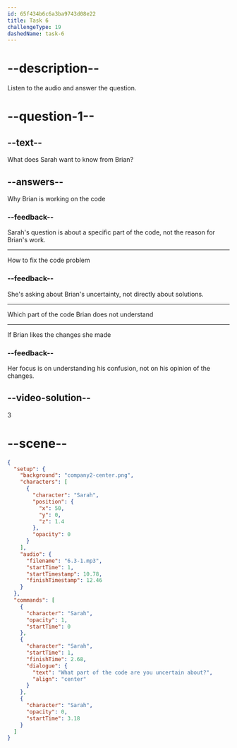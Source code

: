 ```yaml
---
id: 65f434b6c6a3ba9743d08e22
title: Task 6
challengeType: 19
dashedName: task-6
---
```


<!-- (Audio) Sarah: What part of the code are you uncertain about? -->

# --description--

Listen to the audio and answer the question.

# --question-1--

## --text--

What does Sarah want to know from Brian?

## --answers--

Why Brian is working on the code

### --feedback--

Sarah's question is about a specific part of the code, not the reason for Brian's work.

---

How to fix the code problem

### --feedback--

She's asking about Brian's uncertainty, not directly about solutions.

---

Which part of the code Brian does not understand

---

If Brian likes the changes she made

### --feedback--

Her focus is on understanding his confusion, not on his opinion of the changes.

## --video-solution--

3

# --scene--

```json
{
  "setup": {
    "background": "company2-center.png",
    "characters": [
      {
        "character": "Sarah",
        "position": {
          "x": 50,
          "y": 0,
          "z": 1.4
        },
        "opacity": 0
      }
    ],
    "audio": {
      "filename": "6.3-1.mp3",
      "startTime": 1,
      "startTimestamp": 10.78,
      "finishTimestamp": 12.46
    }
  },
  "commands": [
    {
      "character": "Sarah",
      "opacity": 1,
      "startTime": 0
    },
    {
      "character": "Sarah",
      "startTime": 1,
      "finishTime": 2.68,
      "dialogue": {
        "text": "What part of the code are you uncertain about?",
        "align": "center"
      }
    },
    {
      "character": "Sarah",
      "opacity": 0,
      "startTime": 3.18
    }
  ]
}
```
